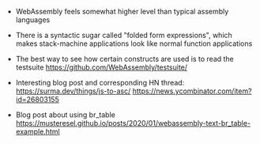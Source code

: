 * WebAssembly feels somewhat higher level than typical assembly languages

* There is a syntactic sugar called "folded form expressions",
which makes stack-machine applications look like normal function applications

* The best way to see how certain constructs are used is to read the testsuite
https://github.com/WebAssembly/testsuite/

* Interesting blog post and corresponding HN thread:
https://surma.dev/things/js-to-asc/
https://news.ycombinator.com/item?id=26803155

* Blog post about using br_table
https://musteresel.github.io/posts/2020/01/webassembly-text-br_table-example.html
